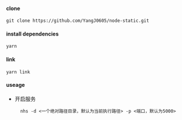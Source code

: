 #### clone
  `git clone https://github.com/YangJ0605/node-static.git`

#### install dependencies
  `yarn`

#### link
  `yarn link`

#### useage
- 开启服务
  
  ```shell
    nhs -d <一个绝对路径目录，默认为当前执行路径> -p <端口，默认为5000>
  ```  